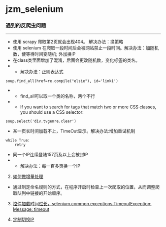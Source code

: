 # jzm_selenium
### 遇到的反爬虫问题
---
+ 使用 scrapy 爬取第2页就会出现404。 解决办法：换策略
+ 使用 selenium 在爬取一段时间后会被网站禁止一段时间。解决办法：加随机数，使等待时间变随机; 外加换IP
+ 在class类里面增加了混淆，后面会更改随机数，变化标签的类名。
+ + 解决办法：正则表达式
```
soup.find_all(href=re.compile("elsie"), id='link1')
```
+ + find_all可以取一个类的名称，两个不行
+ + If you want to search for tags that match two or more CSS classes, you should use a CSS selector:
```
soup.select('div.tvgenre.clear')
```
+ 某一页长时间加载不上，TimeOut显示。解决办法:增加重试机制
```
while True:
    retry
```
+ 同一个IP连续登陆157页及以上会被封IP
+ + 解决办法：每一百多页换一个IP

2. [如何做增量处理](https://github.com/slyrx/jzm_selenium/blob/master/breakpoint_continue_to_crawl.md)
+ 通过制定命名规则的方式，在程序开启时检查上一次爬取的位置，从而调整爬取队列中链接的开始顺序。

3. [控件加载时间过长，selenium.common.exceptions.TimeoutException: Message: timeout](https://github.com/slyrx/jzm_selenium/blob/master/loading_time_too_long.md)

4. [定制切换IP]()


